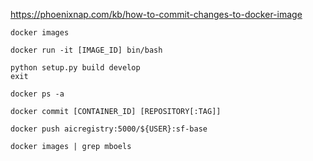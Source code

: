 https://phoenixnap.com/kb/how-to-commit-changes-to-docker-image

  ```
  docker images
  ```
  
  ```
  docker run -it [IMAGE_ID] bin/bash
  ```
  
  ```
  python setup.py build develop
  exit
  ```
  
  ```
  docker ps -a
  ```

  ```
  docker commit [CONTAINER_ID] [REPOSITORY[:TAG]]
  ```
  
  
  ```
  docker push aicregistry:5000/${USER}:sf-base
  ```
  
  
  ```
  docker images | grep mboels
  ```
  
  
